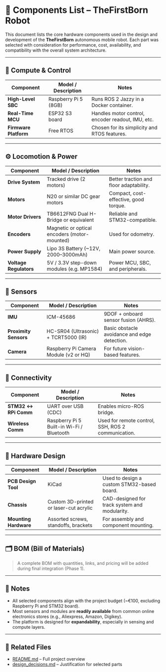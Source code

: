 # 🧩 Components List – TheFirstBorn Robot

This document lists the core hardware components used in the design and development of the **TheFirstBorn** autonomous mobile robot. Each part was selected with consideration for performance, cost, availability, and compatibility with the overall system architecture.

---

## 🧠 Compute & Control

| Component              | Model / Description                           | Notes                                             |
|------------------------|-----------------------------------------------|---------------------------------------------------|
| **High-Level SBC**     | Raspberry Pi 5 (8GB)                          | Runs ROS 2 Jazzy in a Docker container.           |
| **Real-Time MCU**      | ESP32 S3 board                                | Handles motor control, encoder readout, IMU, etc. |
| **Firmware Platform**  |  Free  RTOS                                   | Chosen for its simplicity and RTOS features.      |

---

## ⚙️ Locomotion & Power

| Component               | Model / Description                          | Notes                                             |
|-------------------------|----------------------------------------------|---------------------------------------------------|
| **Drive System**        | Tracked drive (2 motors)                     | Better traction and floor adaptability.           |
| **Motors**              | N20 or similar DC gear motors                | Compact, cost-effective, good torque.             |
| **Motor Drivers**       | TB6612FNG Dual H-Bridge or equivalent        | Reliable and STM32-compatible.                    |
| **Encoders**            | Magnetic or optical encoders (motor-mounted) | Used for odometry.                                |
| **Power Supply**        | Lipo 3S Battery (~12V, 2000–3000mAh)         | Main power source.                                |
| **Voltage Regulators**  | 5V / 3.3V step-down modules (e.g. MP1584)    | Power MCU, SBC, and peripherals.                  |

---

## 📡 Sensors

| Component             | Model / Description                            | Notes                                             |
|------------------------|-----------------------------------------------|---------------------------------------------------|
| **IMU**               | ICM-45686                                      | 9DOF + onboard sensor fusion (AHRS).              |
| **Proximity Sensors** | HC-SR04 (Ultrasonic) + TCRT5000 (IR)           | Basic obstacle avoidance and edge detection.      |
| **Camera**            | Raspberry Pi Camera Module (v2 or HQ)          | For future vision-based features.                 |

---

## 🔌 Connectivity

| Component             | Model / Description                            | Notes                                             |
|------------------------|------------------------------------------------|---------------------------------------------------|
| **STM32 ↔ RPi Comm**  | UART over USB (CDC)                            | Enables micro-ROS bridge.                         |
| **Wireless Comm**     | Raspberry Pi 5 Built-in Wi-Fi / Bluetooth     | Used for remote control, SSH, ROS 2 communication.|

---

## 📐 Hardware Design

| Component             | Model / Description                            | Notes                                             |
|------------------------|------------------------------------------------|---------------------------------------------------|
| **PCB Design Tool**   | KiCad                                           | Used to design a custom STM32-based board.        |
| **Chassis**           | Custom 3D-printed or laser-cut acrylic         | CAD-designed for track system and modularity.     |
| **Mounting Hardware** | Assorted screws, standoffs, brackets           | For assembly and component mounting.              |

---

## 🗂️ BOM (Bill of Materials)

> A complete BOM with quantities, links, and pricing will be added during final integration (Phase 1).

---

## 📌 Notes

- All selected components align with the project budget (~€100, excluding Raspberry Pi and STM32 board).
- Most sensors and modules are **readily available** from common online electronics stores (e.g., Aliexpress, Amazon, Digikey).
- The platform is designed for **expandability**, especially in sensing and compute layers.

---

## 📎 Related Files

- [README.md](./README.md) – Full project overview  
- [design_decisions.md](./decisions_log.md) – Justification for selected parts  
